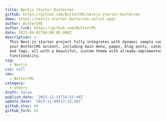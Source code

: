 ```yaml
---
title: Nextjs Starter Buttercms
github: https://github.com/ButterCMS/nextjs-starter-buttercms
demo: https://nextjs-starter-buttercms.vercel.app/
author: ButterCMS
author_link: https://github.com/ButterCMS
date: 2023-04-01T00:00:00.000Z
description: >-
  This Next.js starter project fully integrates with dynamic sample content from
  your ButterCMS account, including main menu, pages, blog posts, categories,
  and tags, all with a beautiful, custom theme with already-implemented search
  functionality.
ssg:
  - Nextjs
css: null
cms:
  - ButterCMS
category:
  - others
draft: false
publish_date: '2021-11-11T14:52:44Z'
update_date: '2023-11-09T17:32:39Z'
github_star: 49
github_fork: 52
---
```

